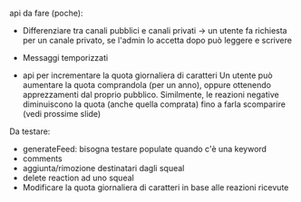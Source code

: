 api da fare (poche):

- Differenziare tra canali pubblici e canali privati -> un utente fa richiesta per un canale privato, se l'admin lo accetta dopo può leggere e scrivere

- Messaggi temporizzati

- api per incrementare la quota giornaliera di caratteri
  Un utente può aumentare la quota comprandola (per un anno), oppure ottenendo apprezzamenti dal proprio pubblico.
  Similmente, le reazioni negative diminuiscono la quota (anche quella comprata) fino a farla scomparire (vedi prossime slide)

Da testare:

- generateFeed: bisogna testare populate quando c'è una keyword
- comments
- aggiunta/rimozione destinatari dagli squeal
- delete reaction ad uno squeal
- Modificare la quota giornaliera di caratteri in base alle reazioni ricevute
